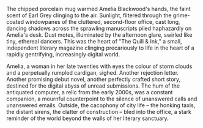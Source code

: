 The chipped porcelain mug warmed Amelia Blackwood's hands, the faint scent of Earl Grey clinging to the air.  Sunlight, filtered through the grime-coated windowpanes of the cluttered, second-floor office, cast long, dancing shadows across the sprawling manuscripts piled haphazardly on Amelia's desk.  Dust motes, illuminated by the afternoon glare, swirled like tiny, ethereal dancers.  This was the heart of "The Quill & Ink," a small, independent literary magazine clinging precariously to life in the heart of a rapidly gentrifying, increasingly digital world.

Amelia, a woman in her late twenties with eyes the colour of storm clouds and a perpetually rumpled cardigan, sighed.  Another rejection letter.  Another promising debut novel, another perfectly crafted short story, destined for the digital abyss of unread submissions.  The hum of the antiquated computer, a relic from the early 2000s, was a constant companion, a mournful counterpoint to the silence of unanswered calls and unanswered emails.  Outside, the cacophony of city life – the honking taxis, the distant sirens, the clatter of construction – bled into the office, a stark reminder of the world beyond the walls of her literary sanctuary.
